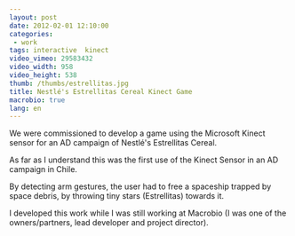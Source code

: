 ```yaml
---
layout: post
date: 2012-02-01 12:10:00
categories:
 - work
tags: interactive  kinect
video_vimeo: 29583432
video_width: 958
video_height: 538
thumb: /thumbs/estrellitas.jpg
title: Nestlé's Estrellitas Cereal Kinect Game
macrobio: true
lang: en
---
```


We were commissioned to develop a game using the Microsoft Kinect sensor for an AD campaign of Nestlé's Estrellitas Cereal.

As far as I understand this was the first use of the Kinect Sensor in an AD campaign in Chile.

By detecting arm gestures, the user had to free a spaceship trapped by space debris, by throwing tiny stars (Estrellitas) towards it.

I developed this work while I was still working at Macrobio (I was one of the owners/partners, lead developer and project director).
